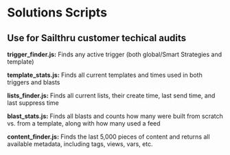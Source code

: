 <h1>Solutions Scripts</h1>
<h2>Use for Sailthru customer techical audits</h2>
<p><b>trigger_finder.js:</b> Finds any active trigger (both global/Smart Strategies and template)</p>
<p><b>template_stats.js:</b> Finds all current templates and times used in both triggers and blasts</p>
<p><b>lists_finder.js:</b> Finds all current lists, their create time, last send time, and last suppress time</p>
<p><b>blast_stats.js:</b> Finds all blasts and counts how many were built from scratch vs. from a template, along with how many used a feed</p>
<p><b>content_finder.js:</b> Finds the last 5,000 pieces of content and returns all available metadata, including tags, views, vars, etc.</p>